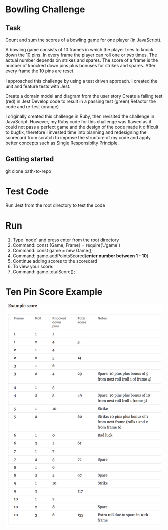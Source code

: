 # Bowling Challenge

## Task

Count and sum the scores of a bowling game for one player (in JavaScript).

A bowling game consists of 10 frames in which the player tries to knock down the 10 pins. In every frame the player can roll one or two times. The actual number depends on strikes and spares. The score of a frame is the number of knocked down pins plus bonuses for strikes and spares. After every frame the 10 pins are reset.

I approached this challenge by using a test driven approach. I created the unit and feature tests with Jest.

Create a domain model and diagram from the user story
Create a failing test (red) in Jest
Develop code to result in a passing test (green)
Refactor the code and re-test (orange)

I originally created this challenge in Ruby, then revisited the challenge in JavaScript. However, my Ruby code for this challenge was flawed as it could not pass a perfect game and the design of the code made it difficult to bugfix, therefore I invested time into planning and redesigning the scorecard from scratch to improve the structure of my code and apply better concepts such as Single Responsibilty Principle.

## Getting started

git clone path-to-repo

# Test Code

Run Jest from the root directory to test the code

# Run

1. Type 'node' and press enter from the root directory
2. Command: const {Game, Frame} = require('./game')
3. Command: const game = new Game();
4. Command: game.addPointsScored(**enter number between 1 - 10**)
5. Continue adding scores to the scorecard
6. To view your score:
7. Command: game.totalScore();

# Ten Pin Score Example

![Ten Pin Score Example](images/example_ten_pin_scoring.png)
